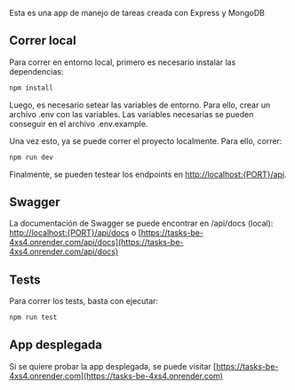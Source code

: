 Esta es una app de manejo de tareas creada con Express y MongoDB

## Correr local

Para correr en entorno local, primero es necesario instalar las dependencias:

```bash
npm install
```

Luego, es necesario setear las variables de entorno. Para ello, crear un archivo .env con las variables. Las variables necesarias se pueden conseguir en el archivo .env.example.

Una vez esto, ya se puede correr el proyecto localmente. Para ello, correr:

```bash
npm run dev
```

Finalmente, se pueden testear los endpoints en [http://localhost:{PORT}/api](http://localhost:{PORT}/api).

## Swagger

La documentación de Swagger se puede encontrar en /api/docs (local): [http://localhost:{PORT}/api/docs](http://localhost:{PORT}/api/docs) o [https://tasks-be-4xs4.onrender.com/api/docs](https://tasks-be-4xs4.onrender.com/api/docs)

## Tests

Para correr los tests, basta con ejecutar:

```bash
npm run test
```

## App desplegada

Si se quiere probar la app desplegada, se puede visitar [https://tasks-be-4xs4.onrender.com](https://tasks-be-4xs4.onrender.com)
